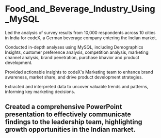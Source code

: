 # Food_and_Beverage_Industry_Using_MySQL
Led the analysis of survey results from 10,000 respondents across 10 cities in India for codeX, a German beverage company entering the Indian market.

Conducted in-depth analyses using MySQL, including Demographics Insights, customer preference analysis, competition analysis, marketing channel analysis, brand penetration, purchase bhavior and product development.

Provided actionable insights to codeX's Marketing team to enhance brand awareness, market share, and drive product development strategies.

Extracted and interpreted data to uncover valuable trends and patterns, informing key marketing decisions.

## Created a comprehensive PowerPoint presentation to effectively communicate findings to the leadership team, highlighting growth opportunities in the Indian market.
